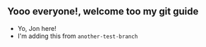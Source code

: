 ## Yooo everyone!, welcome too my git guide

- Yo, Jon here!
- I'm adding this from `another-test-branch`